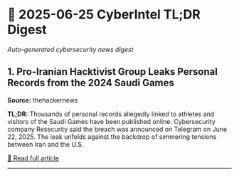# 📰 2025-06-25 CyberIntel TL;DR Digest

*Auto-generated cybersecurity news digest*

## 1. Pro-Iranian Hacktivist Group Leaks Personal Records from the 2024 Saudi Games

**Source:** thehackernews

**TL;DR:** Thousands of personal records allegedly linked to athletes and visitors of the Saudi Games have been published online. Cybersecurity company Resecurity said the breach was announced on Telegram on June 22, 2025. The leak unfolds against the backdrop of simmering tensions between Iran and the U.S.

[🔗 Read full article](https://thehackernews.com/2025/06/pro-iranian-hacktivist-group-leaks.html)

---

